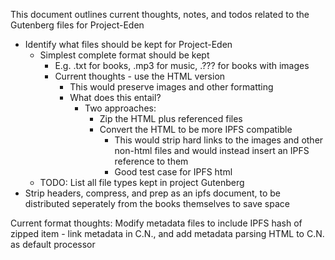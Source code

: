 [//]: # (This is Sam Troper's markdown template.                        )
[//]: # (These initial lines are comments containing formatting tips.   )
[//]: # (Headings:                                                      )
[//]: # (  # H1                                                         )
[//]: # (  ## H2                                                        )
[//]: # (  ### H3                                                       )
[//]: # (  ...                                                          )
[//]: # (Text formatting:                                               )
[//]: # (  **bold**                                                     )
[//]: # (  *italic*                                                     )
[//]: # (  ***bold italic***                                            )
[//]: # (  ~~strike-through~~                                           )
[//]: # (Lists:                                                         )
[//]: # (  1. Ordered                                                   )
[//]: # (  2. lists                                                     )
[//]: # (  - Unordered                                                  )
[//]: # (  - lists                                                      )
[//]: # (Links:                                                         )
[//]: # (  <URL.com>                                                    )
[//]: # (  [Inline][l-parentheses]link[r-parentheses]                   )
[//]: # (  [Inline][l-parentheses]link "Title"[r-parentheses]           )
[//]: # (  [Relative][l-parentheses]../link[r-parentheses]              )
[//]: # (  [Reference][l-parentheses]r-link[r-parentheses]              )
[//]: # (  [r-link]: link                                               )
[//]: # (  [r-link alt]                                                 )
[//]: # (  [r-link alt]: link                                           )
[//]: # (Images:                                                        )
[//]: # (  ![Display text][link]                                        )
[//]: # (  ![Display text][r-link]                                      )
[//]: # (  [r-link]: link                                               )
[//]: # (Code:                                                          )
[//]: # (  `inline code`                                                )
[//]: # (  ```Language                                                  )
[//]: # (  Code                                                         )
[//]: # (  block                                                        )
[//]: # (  ```                                                          )
[//]: # (Tables:                                                        )
[//]: # (  | C1 | ... | CX |                                            )
[//]: # (  |----|-----|----|                                            )
[//]: # (  | B1 | ... | BX |                                            )
[//]: # (  |....|.....|....|                                            )
[//]: # (  | B1N|.....| BXN|                                            )
[//]: # (Quotes:                                                        )
[//]: # (  > Quote line one                                             )
[//]: # (  > Line two                                                   )
[//]: # (  > This line will wrap properly... No really... It will. Trust me... It will autowrap at the end of the page... Just wait and see...)
[//]: # (HTML:                                                          )
[//]: # (You can just use HTML!                                         )
[//]: # (Horizontal break:                                              )
[//]: # (  ---                                                          )
[//]: # (That's it!                                                     )

This document outlines current thoughts, notes, and todos related to the Gutenberg files for Project-Eden

- Identify what files should be kept for Project-Eden
  - Simplest complete format should be kept
    - E.g. .txt for books, .mp3 for music, .??? for books with images
    - Current thoughts - use the HTML version
      - This would preserve images and other formatting
      - What does this entail?
        - Two approaches:
          - Zip the HTML plus referenced files
          - Convert the HTML to be more IPFS compatible
            - This would strip hard links to the images and other non-html files and would instead insert an IPFS reference to them
            - Good test case for IPFS html
  - TODO: List all file types kept in project Gutenberg
- Strip headers, compress, and prep as an ipfs document, to be distributed seperately from the books themselves to save space

Current format thoughts: Modify metadata files to include IPFS hash of zipped item - link metadata in C.N., and add metadata parsing HTML to C.N. as default processor
